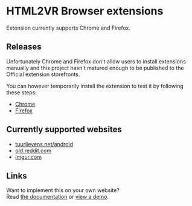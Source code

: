 
# HTML2VR Browser extensions

Extension currently supports Chrome and Firefox.

## Releases

Unfortunately Chrome and Firefox don't allow users to install extensions manually and this project hasn't matured enough to be published to the Official extension storefronts.

You can however temporarily install the extension to test it by following these steps:

- [Chrome](https://developer.chrome.com/extensions/getstarted#manifest)
- [Firefox](https://developer.mozilla.org/en-US/docs/Mozilla/Add-ons/WebExtensions/Temporary_Installation_in_Firefox)

## Currently supported websites

- [tuurlievens.net/android](https://tuurlievens.net/android)
- [old.reddit.com](https://old.reddit.com)
- [imgur.com](https://imgur.com)

## Links

Want to implement this on your own website?  
Read [the documentation](../library) or [view a demo](../demo).
